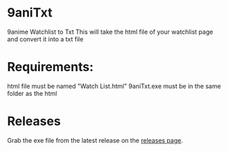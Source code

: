 # 9aniTxt
9anime Watchlist to Txt
This will take the html file of your watchlist page and convert it into a txt file

# Requirements:
  html file must be named "Watch List.html"
  9aniTxt.exe must be in the same folder as the html

# Releases
Grab the exe file from the latest release on the [releases page](https://github.com/ZT2wo/9aniTxt/releases).
